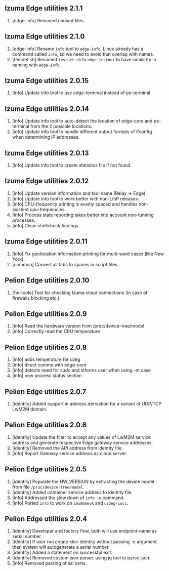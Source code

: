 ## Izuma Edge utilities 2.1.1
1. [edge-info] Removed unused files.

## Izuma Edge utilities 2.1.0
1. [edge-info] Rename `info` tool to `edge-info`. Linux already has a command called `info`, so we need to avoid that overlap with names.
1. [testnet.sh] Renamed `testnet.sh` to `edge-testnet` to have similarity in naming with `edge-info`.

## Izuma Edge utilities 2.0.15
1. [info] Update info tool to use edge-terminal instead of pe-terminal

## Izuma Edge utilities 2.0.14
1. [info] Update info tool to auto-detect the location of edge-core and pe-terminal from the 2 possible locations.
1. [info] Update info tool to handle different output formats of ifconfig when determining IP addresses.
 
## Izuma Edge utilities 2.0.13
1. [info] Update info tool to create statistics file if not found.
 
## Izuma Edge utilities 2.0.12
1. [info] Update version information and tool name (Relay -> Edge).
1. [info] Update info tool to work better with non-LmP releases.
1. [info] CPU-frequency printing is evenly spaced and handles non-existent cpu-frequencies.
1. [info] Process state reporting takes better into account non-running processes.
1. [info] Clean shellcheck findings.

## Izuma Edge utilities 2.0.11
1. [info] Fix geolocation information printing for multi-word cases (like New York).
1. [common] Convert all tabs to spaces in script files.

## Pelion Edge utilities 2.0.10
1. [fw-tools] Tool for checking Izuma cloud connections (in case of firewalls blocking etc.)

## Pelion Edge utilities 2.0.9
1. [info] Read the hardware version from /proc/device-tree/model
1. [info] Correctly read the CPU temperature


## Pelion Edge utilities 2.0.8
1. [info] adds temperature for uzeg
1. [info] direct comms with edge-core
1. [info] detects need for sudo and informs user when using -m case
1. [info] new process status section

## Pelion Edge utilities 2.0.7

1. [identity] Added support in address derviation for a variant of UDP/TCP LwM2M domain.

## Pelion Edge utilities 2.0.6

1. [identity] Update the filter to accept any values of LwM2M service address and generate respecitve Edge gateway service addresses.
1. [identity] Removed the API address from identity file.
1. [info] Report Gateway service address as cloud server.

## Pelion Edge utilities 2.0.5

1. [identity] Populate the HW_VERSION by extracting the device model from file `/proc/device-tree/model`.
1. [identity] Added container service address to identity file.
1. [info] Addressed the slow down of `info -m` command.
1. [info] Ported `info` to work on `imx8mmevk` and `uz3eg-iocc`.

## Pelion Edge utilities 2.0.4

1. [identity] Developer and factory flow, both will use endpoint-name as serial number.
1. [identity] If user run create-dev-identity without passing -e argument then system will autogenerate a serial number.
1. [identity] Added a statement on successful exit.
1. [identity] Removed custom json parser. using jq tool to parse json.
1. [info] Removed parsing of ssl certs.

